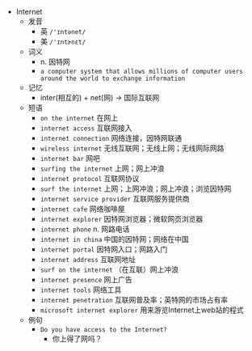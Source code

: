 - Internet
  - 发音
    - 英 `/'ɪntənet/`
    - 美 `/'ɪntɚnɛt/`
  - 词义
    - n. 因特网
    - `a computer system that allows millions of computer users around the world to exchange information`
  - 记忆
    - inter(相互的) + net(网) → 国际互联网
  - 短语
    - `on the internet` 在网上 
    - `internet access` 互联网接入 
    - `internet connection` 网络连接，因特网联通 
    - `wireless internet` 无线互联网；无线上网；无线网际网路 
    - `internet bar` 网吧 
    - `surfing the internet` 上网；网上冲浪 
    - `internet protocol` 互联网协议 
    - `surf the internet` 上网；上网冲浪；网上冲浪；浏览因特网 
    - `internet service provider` 互联网服务提供商 
    - `internet cafe` 网络咖啡屋 
    - `internet explorer` 因特网浏览器；微软网页浏览器 
    - `internet phone` n. 网路电话 
    - `internet in china` 中国的因特网；网络在中国 
    - `internet portal` 因特网入口；网路入门 
    - `internet address` 互联网地址 
    - `surf on the internet` （在互联）网上冲浪 
    - `internet presence` 网上广告 
    - `internet tools` 网络工具 
    - `internet penetration` 互联网普及率；英特网的市场占有率 
    - `microsoft internet explorer` 用来游览Internet上web站的程式 
  - 例句
    - `Do you have access to the Internet?`
      - 你上得了网吗？

